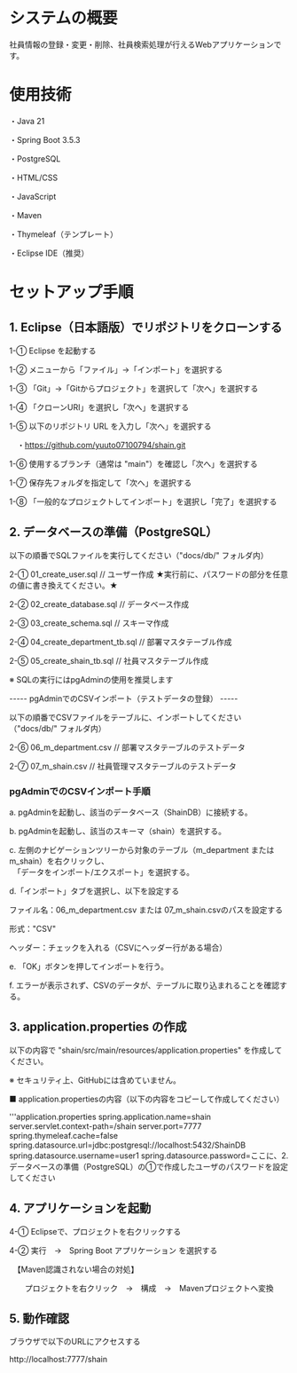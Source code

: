 # システムの概要

社員情報の登録・変更・削除、社員検索処理が行えるWebアプリケーションです。


# 使用技術

・Java 21

・Spring Boot 3.5.3

・PostgreSQL

・HTML/CSS

・JavaScript

・Maven

・Thymeleaf（テンプレート）

・Eclipse IDE（推奨）

# セットアップ手順

## 1. Eclipse（日本語版）でリポジトリをクローンする

1-① Eclipse を起動する

1-② メニューから「ファイル」→「インポート」を選択する 

1-③ 「Git」→「Gitからプロジェクト」を選択して「次へ」を選択する  

1-④ 「クローンURI」を選択し「次へ」を選択する

1-⑤ 以下のリポジトリ URL を入力し「次へ」を選択する

　・https://github.com/yuuto07100794/shain.git

1-⑥ 使用するブランチ（通常は "main"）を確認し「次へ」を選択する 

1-⑦ 保存先フォルダを指定して「次へ」を選択する  

1-⑧ 「一般的なプロジェクトしてインポート」を選択し「完了」を選択する


## 2. データベースの準備（PostgreSQL）

以下の順番でSQLファイルを実行してください（"docs/db/" フォルダ内）

2-① 01_create_user.sql  // ユーザー作成  ★実行前に、パスワードの部分を任意の値に書き換えてください。★

2-② 02_create_database.sql  // データベース作成  

2-③ 03_create_schema.sql  // スキーマ作成  

2-④ 04_create_department_tb.sql  // 部署マスタテーブル作成 

2-⑤ 05_create_shain_tb.sql  // 社員マスタテーブル作成

※ SQLの実行にはpgAdminの使用を推奨します


----- pgAdminでのCSVインポート（テストデータの登録） -----

以下の順番でCSVファイルをテーブルに、インポートしてください（"docs/db/" フォルダ内）

2-⑥ 06_m_department.csv  // 部署マスタテーブルのテストデータ

2-⑦ 07_m_shain.csv  // 社員管理マスタテーブルのテストデータ

### pgAdminでのCSVインポート手順

a. pgAdminを起動し、該当のデータベース（ShainDB）に接続する。

b. pgAdminを起動し、該当のスキーマ（shain）を選択する。

c. 左側のナビゲーションツリーから対象のテーブル（m_department または m_shain）を右クリックし、  
　「データをインポート/エクスポート」を選択する。

d.「インポート」タブを選択し、以下を設定する

ファイル名：06_m_department.csv または 07_m_shain.csvのパスを設定する 

形式："CSV"  

ヘッダー：チェックを入れる（CSVにヘッダー行がある場合）  

e. 「OK」ボタンを押してインポートを行う。

f. エラーが表示されず、CSVのデータが、テーブルに取り込まれることを確認する。


## 3. application.properties の作成

以下の内容で "shain/src/main/resources/application.properties" を作成してください。  

※ セキュリティ上、GitHubには含めていません。

■ application.propertiesの内容（以下の内容をコピーして作成してください）

'''application.properties
spring.application.name=shain
server.servlet.context-path=/shain
server.port=7777
spring.thymeleaf.cache=false
spring.datasource.url=jdbc:postgresql://localhost:5432/ShainDB
spring.datasource.username=user1
spring.datasource.password=ここに、2. データベースの準備（PostgreSQL）の①で作成したユーザのパスワードを設定してください


## 4. アプリケーションを起動

4-① Eclipseで、プロジェクトを右クリックする

4-② 実行　→　Spring Boot アプリケーション を選択する

　【Maven認識されない場合の対処】

　　プロジェクトを右クリック　→　構成　→　Mavenプロジェクトへ変換


## 5. 動作確認

ブラウザで以下のURLにアクセスする

http://localhost:7777/shain

